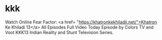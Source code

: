 # kkk
Watch Online Fear Factor: &lt;a href= "https://khatronkekhiladii.net/">Khatron Ke Khiladi 13&lt;/a> All Episodes Full Video Today Episode by Colors TV and Voot KKK13 Indian Reality and Stunt Television Series.
